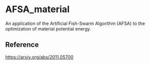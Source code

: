 # AFSA_material
An application of the Artificial Fish-Swarm Algorithm (AFSA) to the optimization of material potential energy.

## Reference
https://arxiv.org/abs/2011.05700
